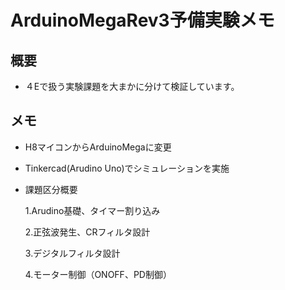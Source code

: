 # ArduinoMegaRev3予備実験メモ

## 概要
* ４Eで扱う実験課題を大まかに分けて検証しています。

## メモ
* H8マイコンからArduinoMegaに変更
* Tinkercad(Arudino Uno)でシミュレーションを実施
* 課題区分概要

    1.Arudino基礎、タイマー割り込み

    2.正弦波発生、CRフィルタ設計

    3.デジタルフィルタ設計

    4.モーター制御（ONOFF、PD制御）
